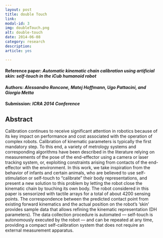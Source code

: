 ```yaml
---
layout: post
title: double Touch
link: 
modal-id: 3
img: doubleTouch.png
alt: double-touch
date: 2014-06-08
category: research
description: 
article: yes

---
```


#### Reference paper: _Automatic kinematic chain calibration using artificial skin: self-touch in the iCub humanoid robot_

#### Authors: _Alessandro Roncone, Matej Hoffmann, Ugo Pattacini, and Giorgio Metta_

#### Submission: _ICRA 2014 Conference_

## Abstract

Calibration continues to receive significant attention in robotics because of its key impact on performance and cost associated with the operation of complex robots. Calibration of kinematic parameters is typically the first mandatory step. To this end, a variety of metrology systems and corresponding algorithms have been described in the literature relying on measurements of the pose of the end-effector using a camera or laser tracking system, or, exploiting constraints arising from contacts of the end-effector with the environment.
In this work, we take inspiration from the behavior of infants and certain animals, who are believed to use self-stimulation or self-touch to “calibrate” their body representations, and present a new solution to this problem by letting the robot close the kinematic chain by touching its own body. The robot considered in this paper is sensorized with tactile arrays for a total of about 4200 sensing points. The correspondence between the predicted contact point from existing forward kinematics and the actual position on the robot’s ‘skin’ provides sample data that allows refining the kinematic representation (DH parameters). The data collection procedure is automated — self-touch is autonomously executed by the robot — and can be repeated at any time, providing a compact self-calibration system that does not require an external measurement apparatus.

